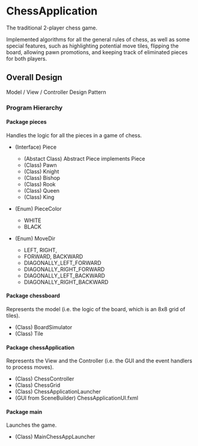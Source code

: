 # ChessApplication
The traditional 2-player chess game.

Implemented algorithms for all the general rules of chess, as well as some special features, such as highlighting
potential move tiles, flipping the board, allowing pawn promotions, and keeping track of eliminated pieces for both players.

## Overall Design 
Model / View / Controller Design Pattern

### Program Hierarchy

#### Package pieces
Handles the logic for all the pieces in a game of chess.

* (Interface) Piece
	* (Abstact Class) Abstract Piece implements Piece
	* (Class) Pawn
	* (Class) Knight
	* (Class) Bishop
	* (Class) Rook
	* (Class) Queen
	* (Class) King 

* (Enum) PieceColor 
	* WHITE
	* BLACK
  
* (Enum) MoveDir 
	* LEFT, RIGHT, 
	* FORWARD, BACKWARD
	* DIAGONALLY_LEFT_FORWARD
	* DIAGONALLY_RIGHT_FORWARD 
	* DIAGONALLY_LEFT_BACKWARD
	* DIAGONALLY_RIGHT_BACKWARD

#### Package chessboard
Represents the model (i.e. the logic of the board, which is an 8x8 grid of tiles).

* (Class) BoardSimulator
* (Class) Tile
 
#### Package chessApplication
Represents the View and the Controller (i.e. the GUI and the event handlers to process moves).

* (Class) ChessController
* (Class) ChessGrid
* (Class) ChessApplicationLauncher
* (GUI from SceneBuilder) ChessApplicationUI.fxml

#### Package main
Launches the game.

* (Class) MainChessAppLauncher

  
  

